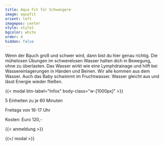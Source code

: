 ```yaml
---
title: Aqua Fit für Schwangere
image: aquafit
orient: left
imagepos: center
style: style1
bgcolor: white
order: 4
hidden: false
---
```

Wenn der Bauch groß und schwer wird, dann bist du hier genau richtig. Die mühelosen
Übungen im schwerelosen Wasser halten dich in Bewegung, ohne zu überlasten. Das
Wasser wirkt wie eine Lymphdrainage und hilft bei Wassereinlagerungen in Händen und
Beinen. Wir alle kommen aus dem Wasser. Auch das Baby schwimmt im Fruchtwasser.
Wasser gleicht aus und lässt Energie wieder fließen.

{{< modal btn-label="Infos" body-class="w-\[1000px]" >}}

5 Einheiten zu je 60 Minuten  

Freitags von 16-17 Uhr  

Kosten: Euro 120,-  

{{< anmeldung >}}

{{</ modal >}}

